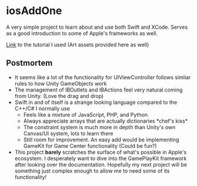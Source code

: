 # iosAddOne

A very simple project to learn about and use both Swift and XCode. Serves as a good introduction to some of Apple's frameworks as well.

[Link](https://learnappmaking.com/creating-a-simple-ios-game-with-swift-in-xcode/#building-the-ui-in-interface-builder) to the tutorial I used (Art assets provided here as well)

## Postmortem
- It seems like a lot of the functionality for UIViewController follows simliar rules to how Unity GameObjects work
- The management of IBOutlets and IBActions feel very natural coming from Unity. (Love the drag and drop)
- Swift in and of itself is a strange looking language compared to the C++/C# I normally use
  - Feels like a mixture of JavaScript, PHP, and Python.
  - Always appreciate arrays that are actually dictionaries \*chef's kiss\*
  - The constraint system is much more in depth than Unity's own Canvas/UI system, lots to learn there
  - Still room for improvement. An easy add would be implementing GameKit for Game Center functionality (Could be fun?)
- This project **barely** scratches the surface of what's possible in Apple's ecosystem. I desperately want to dive into the GamePlayKit framework after looking over the documentation. Hopefully my next project will be something just complex enough to allow me to need some of its functionality!
